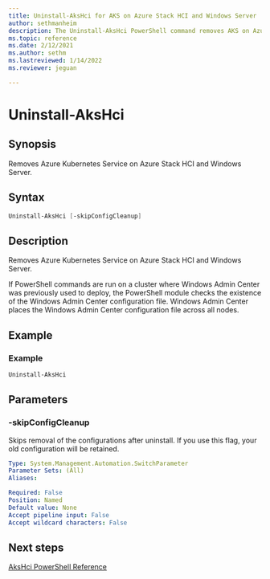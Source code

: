 ```yaml
---
title: Uninstall-AksHci for AKS on Azure Stack HCI and Windows Server
author: sethmanheim
description: The Uninstall-AksHci PowerShell command removes AKS on Azure Stack HCI and Windows Server.
ms.topic: reference
ms.date: 2/12/2021
ms.author: sethm 
ms.lastreviewed: 1/14/2022
ms.reviewer: jeguan

---
```


# Uninstall-AksHci

## Synopsis
Removes Azure Kubernetes Service on Azure Stack HCI and Windows Server.

## Syntax

```powershell
Uninstall-AksHci [-skipConfigCleanup]
```

## Description
Removes Azure Kubernetes Service on Azure Stack HCI and Windows Server. 

If PowerShell commands are run on a cluster where Windows Admin Center was previously used to deploy, the PowerShell module checks the existence of the Windows Admin Center configuration file. Windows Admin Center places the Windows Admin Center configuration file across all nodes. 

## Example

### Example
```powershell
Uninstall-AksHci
```

## Parameters

### -skipConfigCleanup
Skips removal of the configurations after uninstall. If you use this flag, your old configuration will be retained.

```yaml
Type: System.Management.Automation.SwitchParameter
Parameter Sets: (All)
Aliases:

Required: False
Position: Named
Default value: None
Accept pipeline input: False
Accept wildcard characters: False
```
## Next steps

[AksHci PowerShell Reference](index.md)